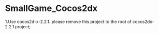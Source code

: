 SmallGame_Cocos2dx
==================
1.Use cocos2d-x-2.2.1. please remove this project to the root of cocos2dx-2.2.1 project;
